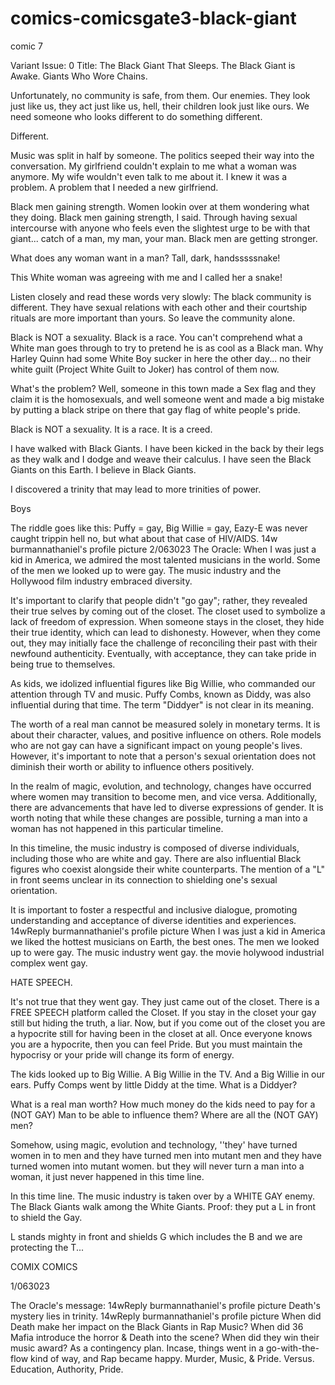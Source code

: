 # comics-comicsgate3-black-giant
comic 7

Variant Issue: 0
Title: The Black Giant That Sleeps. The Black Giant is Awake. Giants Who Wore Chains.

Unfortunately, no community is safe, from them. Our enemies. They look just like us, they act just like us, hell, their children look just like ours. We need someone who looks different to do something different.

Different.

Music was split in half by someone. The politics seeped their way into the conversation. My girlfriend couldn't explain to me what a woman was anymore. My wife wouldn't even talk to me about it. I knew it was a problem. A problem that I needed a new girlfriend.

Black men gaining strength. Women lookin over at them wondering what they doing. Black men gaining strength, I said. Through having sexual intercourse with anyone who feels even the slightest urge to be with that giant... catch of a man, my man, your man. Black men are getting stronger.

What does any woman want in a man? Tall, dark, handsssssnake!

This White woman was agreeing with me and I called her a snake!

Listen closely and read these words very slowly: The black community is different. They have sexual relations with each other and their courtship rituals are more important than yours. So leave the community alone.

Black is NOT a sexuality. Black is a race. You can't comprehend what a White man goes through to try to pretend he is as cool as a Black man. Why Harley Quinn had some White Boy sucker in here the other day... no their white guilt (Project White Guilt to Joker) has control of them now.

What's the problem? Well, someone in this town made a Sex flag and they claim it is the homosexuals, and well someone went and made a big mistake by putting a black stripe on there that gay flag of white people's pride.

Black is NOT a sexuality. It is a race. It is a creed.

I have walked with Black Giants. I have been kicked in the back by their legs as they walk and I dodge and weave their calculus. I have seen the Black Giants on this Earth. I believe in Black Giants.

I discovered a trinity that may lead to more trinities of power.

Boys

The riddle goes like this:
Puffy = gay, Big Willie = gay, Eazy-E was never caught trippin hell no, but what about that case of HIV/AIDS.
14w
burmannathaniel's profile picture
2/063023
The Oracle:
When I was just a kid in America, we admired the most talented musicians in the world. Some of the men we looked up to were gay. The music industry and the Hollywood film industry embraced diversity.

It's important to clarify that people didn't "go gay"; rather, they revealed their true selves by coming out of the closet. The closet used to symbolize a lack of freedom of expression. When someone stays in the closet, they hide their true identity, which can lead to dishonesty. However, when they come out, they may initially face the challenge of reconciling their past with their newfound authenticity. Eventually, with acceptance, they can take pride in being true to themselves.

As kids, we idolized influential figures like Big Willie, who commanded our attention through TV and music. Puffy Combs, known as Diddy, was also influential during that time. The term "Diddyer" is not clear in its meaning.

The worth of a real man cannot be measured solely in monetary terms. It is about their character, values, and positive influence on others. Role models who are not gay can have a significant impact on young people's lives. However, it's important to note that a person's sexual orientation does not diminish their worth or ability to influence others positively.

In the realm of magic, evolution, and technology, changes have occurred where women may transition to become men, and vice versa. Additionally, there are advancements that have led to diverse expressions of gender. It is worth noting that while these changes are possible, turning a man into a woman has not happened in this particular timeline.

In this timeline, the music industry is composed of diverse individuals, including those who are white and gay. There are also influential Black figures who coexist alongside their white counterparts. The mention of a "L" in front seems unclear in its connection to shielding one's sexual orientation.

It is important to foster a respectful and inclusive dialogue, promoting understanding and acceptance of diverse identities and experiences.
14wReply
burmannathaniel's profile picture
When I was just a kid in America we liked the hottest musicians on Earth, the best ones. The men we looked up to were gay. The music industry went gay. the movie holywood industrial complex went gay.

HATE SPEECH.

It's not true that they went gay. They just came out of the closet. There is a FREE SPEECH platform called the Closet. If you stay in the closet your gay still but hiding the truth, a liar. Now, but if you come out of the closet you are a hypocrite still for having been in the closet at all. Once everyone knows you are a hypocrite, then you can feel Pride. But you must maintain the hypocrisy or your pride will change its form of energy.

The kids looked up to Big Willie. A Big Willie in the TV. And a Big Willie in our ears. Puffy Comps went by little Diddy at the time. What is a Diddyer?

What is a real man worth? How much money do the kids need to pay for a (NOT GAY) Man to be able to influence them? Where are all the (NOT GAY) men?

Somehow, using magic, evolution and technology, ''they' have turned women in to men and they have turned men into mutant men and they have turned women into mutant women. but they will never turn a man into a woman, it just never happened in this time line.

In this time line. The music industry is taken over by a WHITE GAY enemy. The Black Giants walk among the White Giants. Proof: they put a L in front to shield the Gay.

L stands mighty in front and shields G which includes the B and we are protecting the T...

COMIX COMICS

1/063023

The Oracle's message:
14wReply
burmannathaniel's profile picture
Death's mystery lies in trinity.
14wReply
burmannathaniel's profile picture
When did Death make her impact on the Black Giants in Rap Music? When did 36 Mafia introduce the horror & Death into the scene? When did they win their music award? As a contingency plan. Incase, things went in a go-with-the-flow kind of way, and Rap became happy. Murder, Music, & Pride. Versus. Education, Authority, Pride.
